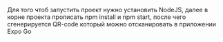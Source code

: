 Для того чтоб запустить проект нужно установить NodeJS, далее в корне проекта прописать npm install и npm start, после чего сгенерируется QR-code который можно отсканировать в приложении Expo Go
